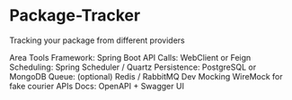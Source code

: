 # Package-Tracker
Tracking your package from different providers

Area	Tools
Framework:	Spring Boot
API Calls:	WebClient or Feign
Scheduling:	Spring Scheduler / Quartz
Persistence:	PostgreSQL or MongoDB
Queue: (optional)	Redis / RabbitMQ
Dev Mocking	WireMock for fake courier APIs
Docs:	OpenAPI + Swagger UI
